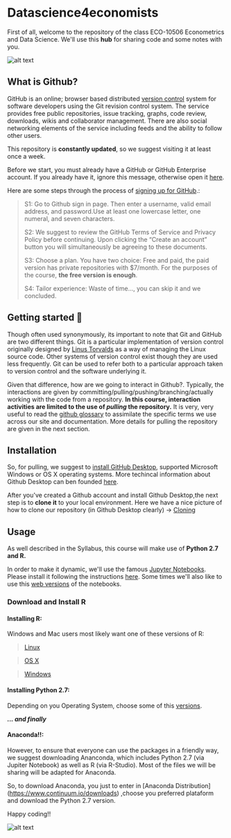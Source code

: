 # Datascience4economists

First of all, welcome to the repository of the class ECO-10506 Econometrics and Data Science.
We'll use this __hub__ for sharing code and some notes with you.

![alt text](https://enterprise.github.com/assets/home/integrations-graphic-751d7041ec159aad4acdf01d30a0685a6be2cf2b76eb2390d69f90e4ff5c67a7.svg)

## What is Github?

GitHub is an online; browser based distributed [version control](https://en.wikipedia.org/wiki/Version_control) system for software developers using the Git revision control system. The service provides free public repositories, issue tracking, graphs, code review, downloads, wikis and collaborator management. There are also social networking elements of the service including feeds and the ability to follow other users.

This repository is **constantly updated**, so we suggest visiting it at least once a week.

Before we start, you must already have a GitHub or GitHub Enterprise account. If you already have it, ignore this message, otherwise open it [here](https://github.com/join).

Here are some steps through the process of [signing up for GitHub](https://github.com/join).:
>S1: Go to Github sign in page. Then enter a username, valid email address, and password.Use at least one lowercase letter, one numeral, and seven characters.
>
>S2: We suggest to review the GitHub Terms of Service and Privacy Policy before continuing. Upon clicking the “Create an account” button you will simultaneously be agreeing to these documents.
>
>S3: Choose a plan. You have two choice: Free and paid, the paid version has private repositories with $7/month. For the purposes of the course, __the free version is enough__.
>
>S4: Tailor experience: Waste of time..., you can skip it and we concluded.

## Getting started :dizzy:

Though often used synonymously, its important to note that Git and GitHub are two different things. Git is a particular implementation of version control originally designed by [Linus Torvalds](https://en.wikipedia.org/wiki/Linus_Torvalds) as a way of managing the Linux source code. Other systems of version control exist though they are used less frequently. Git can be used to refer both to a particular approach taken to version control and the software underlying it.

Given that difference, how are we going to interact in Github?. Typically, the interactions are given by committing/pulling/pushing/branching/actually working with the code from a repository. __In this course, interaction activities are limited to the use of *pulling* the repository.__ It is very, very useful to read the [github glossary](https://help.github.com/articles/github-glossary/) to assimilate the specific terms we use across our site and documentation. More details for pulling the repository are given in the next section.


## Installation

So, for pulling, we suggest to [install GitHub Desktop](https://desktop.github.com/), supported Microsoft Windows or OS X operating systems. More techincal information about Github Desktop can ben founded [here](https://services.github.com/on-demand/github-desktop/pull-request-github-desktop).

After you've created a Github account and install Github Desktop,the next step is to __clone it__ to your local environment.
Here we have a nice picture of how to clone our repository (in Github Desktop clearly) -> [Cloning](https://services.github.com/on-demand/images/gifs/github-desktop/clone-repository-locally.gif)

## Usage

As well described in the Syllabus, this course will make use of **Python 2.7 and R.**

In order to make it dynamic, we'll use the famous [Jupyter Notebooks](https://jupyter.org/). Please install it following the instructions [here](). Some times we'll also like to use this [web versions](https://nbviewer.jupyter.org/) of the notebooks.

### Download and Install R


#### Installing R:

Windows and Mac users most likely want one of these versions of R:

> [Linux](https://cran.itam.mx/bin/linux/)

> [OS X](https://cran.itam.mx/bin/macosx/)

> [Windows](https://cran.itam.mx/bin/windows/)

#### Installing Python 2.7:

Depending on you Operating System, choose some of this [versions](https://www.python.org/downloads/release/python-2710/).

*__... and finally__*

#### Anaconda!!:

However, to ensure that everyone can use the packages in a friendly way, we suggest downloading Ananconda, which includes Python 2.7 (via Jupiter Notebook) as well as R (via R-Studio). Most of the files we will be sharing will be adapted for Anaconda.

So, to download Anaconda, you just to enter in [Anaconda Distribution] (https://www.continuum.io/downloads) ,choose you preferred plataform and download the Python 2.7 version.

Happy coding!!

![alt text](https://i.pinimg.com/736x/2a/3b/6b/2a3b6bf153b1999994f1bdaa70853b16--star-wars-comics-war-comics.jpg)
